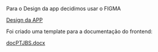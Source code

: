 Para o Design da app decidimos usar o FIGMA

[Design da APP](https://www.figma.com/team_invite/redeem/BivNqAYJTPXiLdXMbRCYs5)

Foi criado uma template para a documentação do frontend:

[docPTJBS.docx](.attachments/docPTJBS-9f34c6c8-2833-45ba-a590-739ba4e6a170.docx)